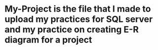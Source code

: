 # My-Project is the file that I made to upload my practices for SQL server and my practice on creating E-R diagram for a project
